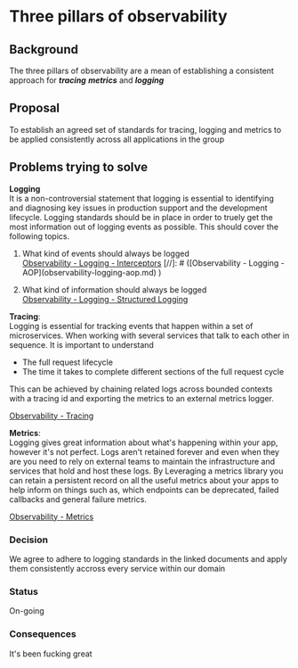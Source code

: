 # Three pillars of observability

## Background
The three pillars of observability are a mean of establishing a consistent approach for **_tracing_** **_metrics_** and **_logging_**

## Proposal
To establish an agreed set of standards for tracing, logging and metrics to be applied consistently across all applications in the group

## Problems trying to solve
**Logging**  
It is a non-controversial statement that logging is essential to identifying and diagnosing key issues in
production support and the development lifecycle. Logging standards should be in place in order to truely get the most
information out of logging events as possible. This should cover the following topics.

1. What kind of events should always be logged  
   [Observability - Logging - Interceptors](observability-logging-intrumentation.md)
   [//]: # ([Observability - Logging - AOP]&#40;observability-logging-aop.md&#41;  )

2. What kind of information should always be logged  
   [Observability - Logging - Structured Logging](observability-logging-structured-logging.md)

**Tracing**:  
Logging is essential for tracking events that happen within a set of microservices. When working with
several services that talk to each other in sequence. It is important to understand
- The full request lifecycle
- The time it takes to complete different sections of the full request cycle

This can be achieved by chaining related logs across bounded contexts with a tracing id and exporting the metrics to
an external metrics logger.

[Observability - Tracing](observability-tracing.md)

**Metrics**:  
Logging gives great information about what's happening within your app, however it's not perfect. Logs aren't retained 
forever and even when they are you need to rely on external teams to maintain the infrastructure and services that 
hold and host these logs. By Leveraging a metrics library you can retain a persistent record on all the useful metrics 
about your apps to help inform on things such as, which endpoints can be deprecated, failed callbacks and general 
failure metrics. 

[Observability - Metrics](observability-metrics.md)  


### Decision
We agree to adhere to logging standards in the linked documents and apply them consistently accross every service within our domain

### Status
On-going

### Consequences 
It's been fucking great
